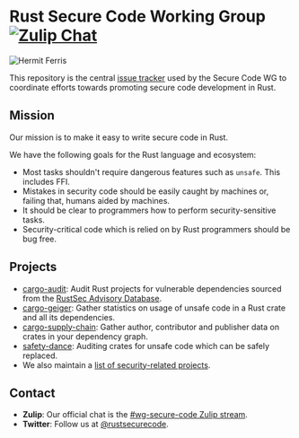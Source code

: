 # Rust Secure Code Working Group [![Zulip Chat](https://img.shields.io/badge/zulip-join_chat-blue.svg?logo=zulipg)][#wg-secure-code Zulip stream]

![Hermit Ferris](https://avatars2.githubusercontent.com/u/44121472?s=230)

This repository is the central [issue tracker] used by the Secure Code WG to
coordinate efforts towards promoting secure code development in Rust.

## Mission

Our mission is to make it easy to write secure code in Rust.

We have the following goals for the Rust language and ecosystem:
- Most tasks shouldn't require dangerous features such as `unsafe`. This includes FFI.
- Mistakes in security code should be easily caught by machines or, failing
  that, humans aided by machines.
- It should be clear to programmers how to perform security-sensitive tasks.
- Security-critical code which is relied on by Rust programmers should be bug
  free.
  
## Projects

- [cargo-audit]: Audit Rust projects for vulnerable dependencies sourced from the [RustSec Advisory Database][rustsec].
- [cargo-geiger]: Gather statistics on usage of unsafe code in a Rust crate and all its dependencies.
- [cargo-supply-chain]: Gather author, contributor and publisher data on crates in your dependency graph.
- [safety-dance]: Auditing crates for unsafe code which can be safely replaced.
- We also maintain a [list of security-related projects][projects].

## Contact

- **Zulip**: Our official chat is the [#wg-secure-code Zulip stream].
- **Twitter**: Follow us at [@rustsecurecode].

[issue tracker]: https://github.com/rust-secure-code/wg/issues
[cargo-audit]: https://github.com/rustsec/cargo-audit
[cargo-geiger]: https://github.com/rust-secure-code/cargo-geiger
[cargo-supply-chain]: https://github.com/rust-secure-code/cargo-supply-chain
[safety-dance]: https://github.com/rust-secure-code/safety-dance
[rustsec]: https://rustsec.org
[projects]: https://github.com/rust-secure-code/projects
[#wg-secure-code Zulip stream]: https://rust-lang.zulipchat.com/#narrow/stream/146229-wg-secure-code
[@rustsecurecode]: https://twitter.com/rustsecurecode

